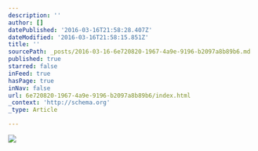 ```yaml
---
description: ''
author: []
datePublished: '2016-03-16T21:58:28.407Z'
dateModified: '2016-03-16T21:58:15.851Z'
title: ''
sourcePath: _posts/2016-03-16-6e720820-1967-4a9e-9196-b2097a8b89b6.md
published: true
starred: false
inFeed: true
hasPage: true
inNav: false
url: 6e720820-1967-4a9e-9196-b2097a8b89b6/index.html
_context: 'http://schema.org'
_type: Article

---
```

![](https://the-grid-user-content.s3-us-west-2.amazonaws.com/42a48bad-7e4d-4590-88a3-0f37ecfb8131.png)